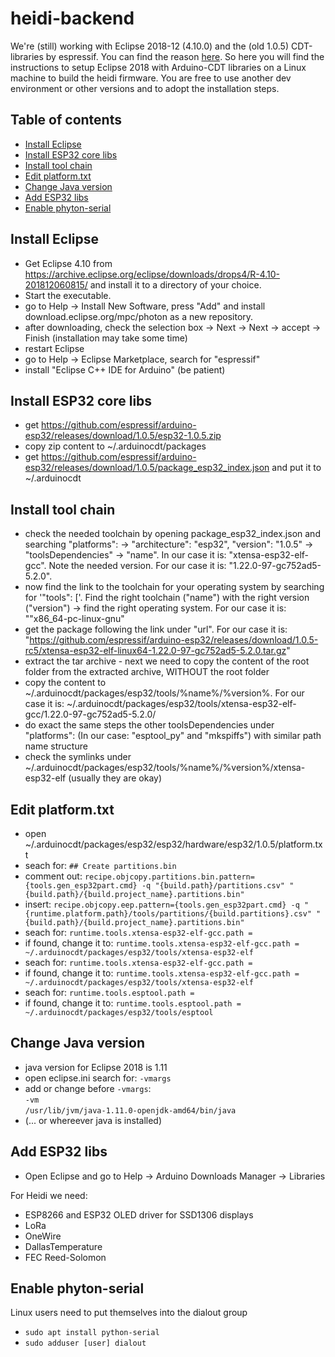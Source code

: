 # heidi-backend
We're (still) working with Eclipse 2018-12 (4.10.0) and the (old 1.0.5) CDT-libraries by espressif. You can find the reason [here](https://github.com/frankheisig71/TestAccel).
So here you will find the instructions to setup Eclipse 2018 with Arduino-CDT libraries on a Linux machine to build the heidi firmware. You are free to use another dev environment or other versions and to adopt the installation steps.

## Table of contents
* [Install Eclipse](#install-eclipse)
* [Install ESP32 core libs](#esp32-core-libs)
* [Install tool chain](#toolchain)
* [Edit platform.txt](#platform.txt)
* [Change Java version](#java)
* [Add ESP32 libs](#esp32-libs)
* [Enable phyton-serial](#phyton-serial)


## Install Eclipse
* Get Eclipse 4.10 from
https://archive.eclipse.org/eclipse/downloads/drops4/R-4.10-201812060815/ and install it to a directory of your choice.
* Start the executable.
* go to Help -> Install New Software, press "Add" and install download.eclipse.org/mpc/photon as a new repository.
* after downloading, check the selection box -> Next -> Next -> accept -> Finish (installation may take some time)
* restart Eclipse
* go to Help -> Eclipse Marketplace, search for "espressif"
* install "Eclipse C++ IDE for Arduino" (be patient)

## Install ESP32 core libs
* get https://github.com/espressif/arduino-esp32/releases/download/1.0.5/esp32-1.0.5.zip
* copy zip content to ~/.arduinocdt/packages
* get https://github.com/espressif/arduino-esp32/releases/download/1.0.5/package_esp32_index.json and put it to ~/.arduinocdt

## Install tool chain
* check the needed toolchain by opening package_esp32_index.json and searching "platforms": -> "architecture": "esp32", "version": "1.0.5" -> "toolsDependencies" -> "name". In our case it is:  "xtensa-esp32-elf-gcc". Note the needed version. For our case it is: "1.22.0-97-gc752ad5-5.2.0".
* now find the link to the toolchain for your operating system by searching for '"tools": ['. Find the right toolchain ("name") with the right version ("version") -> find the right operating system. For our case it is: ""x86_64-pc-linux-gnu"
* get the package following the link under "url". For our case it is: "https://github.com/espressif/arduino-esp32/releases/download/1.0.5-rc5/xtensa-esp32-elf-linux64-1.22.0-97-gc752ad5-5.2.0.tar.gz"
* extract the tar archive - next we need to copy the content of the root folder from the extracted archive, WITHOUT the root folder
* copy the content to ~/.arduinocdt/packages/esp32/tools/%name%/%version%. For our case it is: ~/.arduinocdt/packages/esp32/tools/xtensa-esp32-elf-gcc/1.22.0-97-gc752ad5-5.2.0/
* do exact the same steps the other toolsDependencies under "platforms": (In our case: "esptool_py" and "mkspiffs") with similar path name structure
* check the symlinks under ~/.arduinocdt/packages/esp32/tools/%name%/%version%/xtensa-esp32-elf (usually they are okay)

## Edit platform.txt
* open ~/.arduinocdt/packages/esp32/esp32/hardware/esp32/1.0.5/platform.txt
* seach for: `## Create partitions.bin`
* comment out: `recipe.objcopy.partitions.bin.pattern={tools.gen_esp32part.cmd} -q "{build.path}/partitions.csv" "{build.path}/{build.project_name}.partitions.bin"`
* insert: `recipe.objcopy.eep.pattern={tools.gen_esp32part.cmd} -q "{runtime.platform.path}/tools/partitions/{build.partitions}.csv" "{build.path}/{build.project_name}.partitions.bin"`
* seach for: `runtime.tools.xtensa-esp32-elf-gcc.path =`
* if found, change it to: `runtime.tools.xtensa-esp32-elf-gcc.path = ~/.arduinocdt/packages/esp32/tools/xtensa-esp32-elf`
* seach for: `runtime.tools.xtensa-esp32-elf-gcc.path =`
* if found, change it to: `runtime.tools.xtensa-esp32-elf-gcc.path = ~/.arduinocdt/packages/esp32/tools/xtensa-esp32-elf`
* seach for: `runtime.tools.esptool.path =`
* if found, change it to: `runtime.tools.esptool.path = ~/.arduinocdt/packages/esp32/tools/esptool`

## Change Java version
* java version for Eclipse 2018 is 1.11
* open eclipse.ini search for: `-vmargs`
* add or change before `-vmargs`: <br>
  `-vm`<br>
  `/usr/lib/jvm/java-1.11.0-openjdk-amd64/bin/java`
* (... or whereever java is installed)

## Add ESP32 libs
* Open Eclipse and go to Help -> Arduino Downloads Manager -> Libraries

For Heidi we need:

* ESP8266 and ESP32 OLED driver for SSD1306 displays
* LoRa
* OneWire
* DallasTemperature
* FEC Reed-Solomon

## Enable phyton-serial
Linux users need to put themselves into the dialout group
* `sudo apt install python-serial`
* `sudo adduser [user] dialout`
